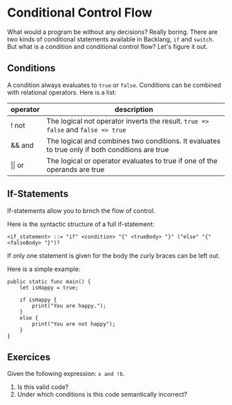 # Conditional Control Flow

What would a program be without any decisions? Really boring. There are two kinds of conditional statements available in Backlang, `if` and `switch`. But what is a condition and conditional control flow? Let's figure it out.

## Conditions

A condition always evaluates to `true` or `false`. Conditions can be combined with relational operators. Here is a list:

| operator | description                                                                                    |
|----------|------------------------------------------------------------------------------------------------|
| ! not    | The logical not operator inverts the result. `true => false` and `false => true`               |
| && and   | The logical and combines two conditions. It evaluates to true only if both conditions are true |
| \|\| or  | The logical or operator evaluates to true if one of the operands are true                      |

## If-Statements

If-statements allow you to brnch the flow of control. 

Here is the syntactic structure of a full if-statement:
```ebnf
<if_statement> ::= "if" <condition> "{" <trueBody> "}" ("else" "{" <falseBody> "}")?
```

If only one statement is given for the body the curly braces can be left out.

Here is a simple example:

```back
public static func main() {
    let isHappy = true;

    if isHappy {
        print("You are happy.");
    }
    else {
        print("You are not happy");
    }
}
```

## Exercices

Given the following expression: `x and !b`. 

1. Is this valid code?
2. Under which conditions is this code semantically incorrect?
